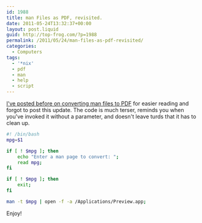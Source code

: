 ```yaml
---
id: 1988
title: man Files as PDF, revisited.
date: 2011-05-24T13:32:37+00:00
layout: post.liquid
guid: http://top-frog.com/?p=1988
permalink: /2011/05/24/man-files-as-pdf-revisited/
categories:
  - Computers
tags:
  - '*nix'
  - pdf
  - man
  - help
  - script
---
```

[I've posted before on converting man files to PDF](/2011/01/18/view-man-files-as-pdf/) for easier reading and forgot to post this update. The code is much terser, reminds you when you've invoked it without a parameter, and doesn't leave turds that it has to clean up.

``` sh
#! /bin/bash
mpg=$1

if [ ! $mpg ]; then
	echo "Enter a man page to convert: ";
	read mpg;
fi

if [ ! $mpg ]; then
	exit;
fi

man -t $mpg | open -f -a /Applications/Preview.app;
```

Enjoy!

